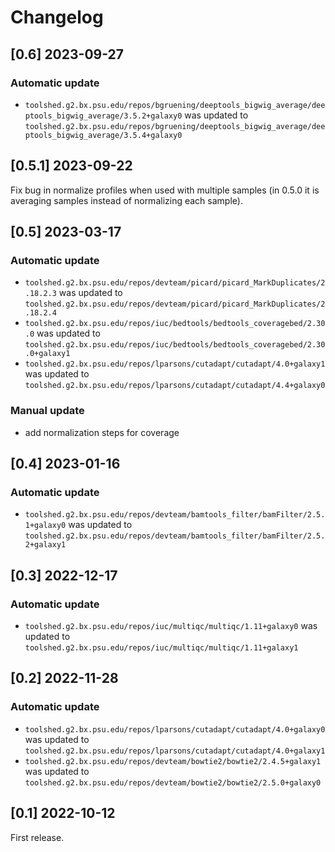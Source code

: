 # Changelog

## [0.6] 2023-09-27

### Automatic update
- `toolshed.g2.bx.psu.edu/repos/bgruening/deeptools_bigwig_average/deeptools_bigwig_average/3.5.2+galaxy0` was updated to `toolshed.g2.bx.psu.edu/repos/bgruening/deeptools_bigwig_average/deeptools_bigwig_average/3.5.4+galaxy0`

## [0.5.1] 2023-09-22

Fix bug in normalize profiles when used with multiple samples (in 0.5.0 it is averaging samples instead of normalizing each sample).

## [0.5] 2023-03-17

### Automatic update
- `toolshed.g2.bx.psu.edu/repos/devteam/picard/picard_MarkDuplicates/2.18.2.3` was updated to `toolshed.g2.bx.psu.edu/repos/devteam/picard/picard_MarkDuplicates/2.18.2.4`
- `toolshed.g2.bx.psu.edu/repos/iuc/bedtools/bedtools_coveragebed/2.30.0` was updated to `toolshed.g2.bx.psu.edu/repos/iuc/bedtools/bedtools_coveragebed/2.30.0+galaxy1`
- `toolshed.g2.bx.psu.edu/repos/lparsons/cutadapt/cutadapt/4.0+galaxy1` was updated to `toolshed.g2.bx.psu.edu/repos/lparsons/cutadapt/cutadapt/4.4+galaxy0`

### Manual update
- add normalization steps for coverage

## [0.4] 2023-01-16

### Automatic update
- `toolshed.g2.bx.psu.edu/repos/devteam/bamtools_filter/bamFilter/2.5.1+galaxy0` was updated to `toolshed.g2.bx.psu.edu/repos/devteam/bamtools_filter/bamFilter/2.5.2+galaxy1`

## [0.3] 2022-12-17

### Automatic update
- `toolshed.g2.bx.psu.edu/repos/iuc/multiqc/multiqc/1.11+galaxy0` was updated to `toolshed.g2.bx.psu.edu/repos/iuc/multiqc/multiqc/1.11+galaxy1`

## [0.2] 2022-11-28

### Automatic update
- `toolshed.g2.bx.psu.edu/repos/lparsons/cutadapt/cutadapt/4.0+galaxy0` was updated to `toolshed.g2.bx.psu.edu/repos/lparsons/cutadapt/cutadapt/4.0+galaxy1`
- `toolshed.g2.bx.psu.edu/repos/devteam/bowtie2/bowtie2/2.4.5+galaxy1` was updated to `toolshed.g2.bx.psu.edu/repos/devteam/bowtie2/bowtie2/2.5.0+galaxy0`

## [0.1] 2022-10-12
First release.
